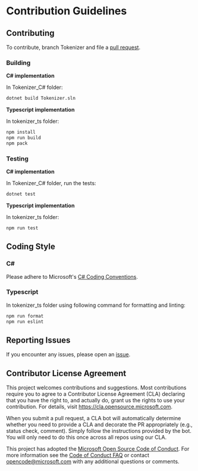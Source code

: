 # Contribution Guidelines


## Contributing

To contribute, branch Tokenizer and file a [pull request](https://github.com/microsoft/Tokenizer/pulls).

### Building

**C# implementation**

In Tokenizer_C# folder:

```bash
dotnet build Tokenizer.sln
```

**Typescript implementation**

In tokenizer_ts folder:

```bash
npm install
npm run build
npm pack
```

### Testing

**C# implementation**

In Tokenizer_C# folder, run the tests:

```bash
dotnet test
```

**Typescript implementation**

In tokenizer_ts folder:

```bash
npm run test
```

## Coding Style

### C#

Please adhere to Microsoft's [C# Coding Conventions](https://docs.microsoft.com/en-us/dotnet/csharp/programming-guide/inside-a-program/coding-conventions).

### Typescript

In tokenizer_ts folder using following command for formatting and linting:

```bash
npm run format
npm run eslint
```

## Reporting Issues

If you encounter any issues, please open an [issue](https://github.com/microsoft/Tokenizer/issues).

## Contributor License Agreement

This project welcomes contributions and suggestions.  Most contributions require you to agree to a
Contributor License Agreement (CLA) declaring that you have the right to, and actually do, grant us
the rights to use your contribution. For details, visit https://cla.opensource.microsoft.com.

When you submit a pull request, a CLA bot will automatically determine whether you need to provide
a CLA and decorate the PR appropriately (e.g., status check, comment). Simply follow the instructions
provided by the bot. You will only need to do this once across all repos using our CLA.

This project has adopted the [Microsoft Open Source Code of Conduct](https://opensource.microsoft.com/codeofconduct/). For more information see the [Code of Conduct FAQ](https://opensource.microsoft.com/codeofconduct/faq/) or contact [opencode@microsoft.com](mailto:opencode@microsoft.com) with any additional questions or comments.

